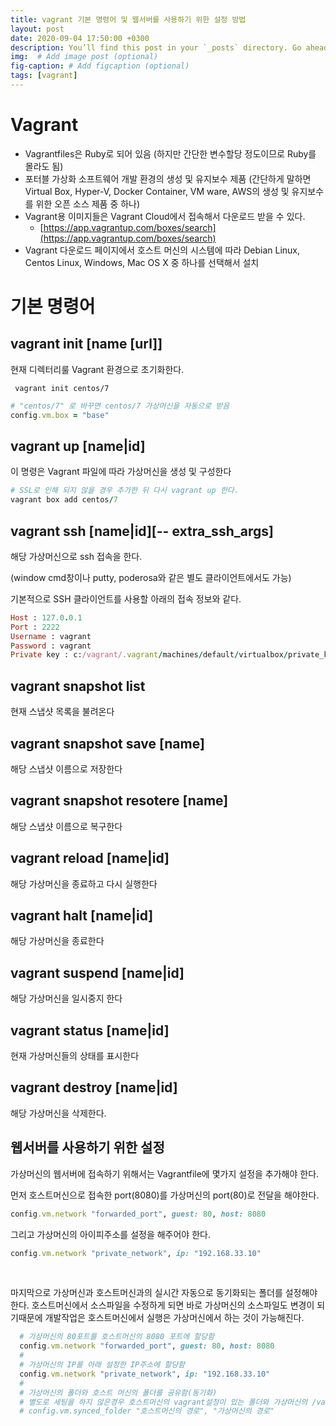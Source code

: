 ```yaml
---
title: vagrant 기본 명령어 및 웹서버를 사용하기 위한 설정 방법
layout: post
date: 2020-09-04 17:50:00 +0300
description: You’ll find this post in your `_posts` directory. Go ahead and edit it and re-build the site to see your changes. # Add post description (optional)
img:  # Add image post (optional)
fig-caption: # Add figcaption (optional)
tags: [vagrant]
---
```


# Vagrant

- Vagrantfiles은 Ruby로 되어 있음 (하지만 간단한 변수할당 정도이므로 Ruby를 몰라도 됨)
- 포터블 가상화 소프트웨어 개발 환경의 생성 및 유지보수 제품 (간단하게 말하면 Virtual Box, Hyper-V, Docker Container, VM ware, AWS의 생성 및 유지보수를 위한 오픈 소스 제품 중 하나)
- Vagrant용 이미지들은 Vagrant Cloud에서 접속해서 다운로드 받을 수 있다.
  - [https://app.vagrantup.com/boxes/search](https://app.vagrantup.com/boxes/search)
- Vagrant 다운로드 페이지에서 호스트 머신의 시스템에 따라 Debian Linux, Centos Linux, Windows, Mac OS X 중 하나를 선택해서 설치

# 기본 명령어

## vagrant init [name [url]]

현재 디렉터리룰 Vagrant 환경으로 초기화한다.

```
 vagrant init centos/7
```

```ruby
# "centos/7" 로 바꾸면 centos/7 가상머신을 자동으로 받음
config.vm.box = "base"

```

## vagrant up [name|id]

이 명령은 Vagrant 파일에 따라 가상머신을 생성 및 구성한다

```ruby
# SSL로 인해 되지 않을 경우 추가한 뒤 다시 vagrant up 한다.
vagrant box add centos/7
```

## vagrant ssh [name|id][-- extra_ssh_args]

해당 가상머신으로 ssh 접속을 한다. 

(window cmd창이나 putty, poderosa와 같은 별도 클라이언트에서도 가능)

기본적으로 SSH 클라이언트를 사용할 아래의 접속 정보와 같다.

```ruby
Host : 127.0.0.1
Port : 2222
Username : vagrant
Password : vagrant
Private key : c:/vagrant/.vagrant/machines/default/virtualbox/private_key
```

## vagrant snapshot list

현재 스냅샷 목록을 불려온다

## vagrant snapshot save [name]

해당 스냅샷 이름으로 저장한다

## vagrant snapshot resotere [name]

해당 스냅샷 이름으로 복구한다

## vagrant reload [name|id]

해당 가상머신을 종료하고 다시 실행한다

## vagrant halt [name|id]

해당 가상머신을 종료한다

## vagrant suspend [name|id]

해당 가상머신을 일시중지 한다

## vagrant status [name|id]

현재 가상머신들의 상태를 표시한다

## vagrant destroy [name|id]

해당 가상머신을 삭제한다.

## 웹서버를 사용하기 위한 설정

가상머신의 웹서버에 접속하기 위해서는 Vagrantfile에 몇가지 설정을 추가해야 한다.

먼저 호스트머신으로 접속한 port(8080)를 가상머신의 port(80)로 전달을 해야한다.

```ruby
config.vm.network "forwarded_port", guest: 80, host: 8080
```

그리고 가상머신의 아이피주소를 설정을 해주어야 한다.

```ruby
config.vm.network "private_network", ip: "192.168.33.10"
```

 

마지막으로 가상머신과 호스트머신과의 실시간 자동으로 동기화되는 폴더를 설정해야 한다. 호스트머신에서 소스파일을 수정하게 되면 바로 가상머신의 소스파일도 변경이 되기때문에 개발작업은 호스트머신에서 실행은 가상머신에서 하는 것이 가능해진다.

```ruby
  # 가상머신의 80포트를 호스트머신의 8080 포트에 할당함
  config.vm.network "forwarded_port", guest: 80, host: 8080
  #
  # 가상머신의 IP를 아래 설정한 IP주소에 할당함
  config.vm.network "private_network", ip: "192.168.33.10"
  #
  # 가상머신의 폴더와 호스트 머신의 폴더를 공유함(동기화)
  # 별도로 세팅을 하지 않은경우 호스트머신의 vagrant설정이 있는 폴더와 가상머신의 /vagrant 폴더가 동기화 됨
  # config.vm.synced_folder "호스트머신의 경로", "가상머신의 경로"
```
